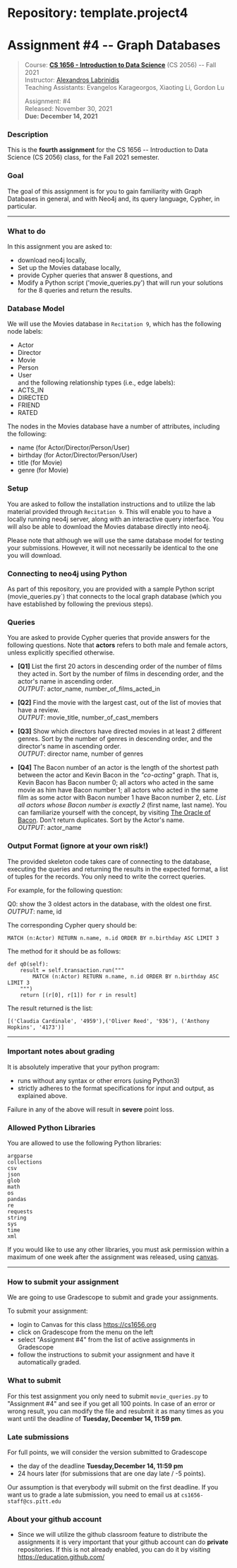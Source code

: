 # Repository: template.project4
# Assignment #4 -- Graph Databases

> Course: **[CS 1656 - Introduction to Data Science](http://cs1656.org)** (CS 2056) -- Fall 2021    
> Instructor: [Alexandros Labrinidis](http://labrinidis.cs.pitt.edu)  
> Teaching Assistants: Evangelos Karageorgos, Xiaoting Li, Gordon Lu
>
> Assignment: #4  
> Released: November 30, 2021  
> **Due:    December 14, 2021**

### Description
This is the **fourth assignment** for the CS 1656 -- Introduction to Data Science (CS 2056) class, for the Fall 2021 semester.

### Goal
The goal of this assignment is for you to gain familiarity with Graph Databases in general, and with Neo4j and, its query language, Cypher, in particular.

---

### What to do

In this assignment you are asked to:  
* download neo4j locally,  
* Set up the Movies database locally,   
* provide Cypher queries that answer 8 questions, and        
* Modify a Python script ('movie_queries.py') that will run your solutions for the 8 queries and return the results.

### Database Model

We will use the Movies database in `Recitation 9`, which has the following node labels:
* Actor  
* Director  
* Movie  
* Person  
* User  
and the following relationship types (i.e., edge labels):
* ACTS_IN  
* DIRECTED  
* FRIEND  
* RATED  

The nodes in the Movies database have a number of attributes, including the following:
* name (for Actor/Director/Person/User)  
* birthday (for Actor/Director/Person/User)  
* title (for Movie)  
* genre (for Movie)  


### Setup

You are asked to follow the installation instructions and to utilize the lab material provided through `Recitation 9`. This will enable you to have a locally running neo4j server, along with an interactive query interface. You will also be able to download the Movies database directly into neo4j.

Please note that although we will use the same database model for testing your submissions. However, it will not necessarily be identical to the one you will download.


### Connecting to neo4j using Python

As part of this repository, you are provided with a sample Python script (movie_queries.py`) that connects to the local graph database (which you have established by following the previous steps).


### Queries

You are asked to provide Cypher queries that provide answers for the following questions. Note that **actors** refers to both male and female actors, unless explicitly specified otherwise.

* **[Q1]** List the first 20 actors in descending order of the number of films they acted in. Sort by the number of films in descending order, and the actor's name in ascending order.  
*OUTPUT*: actor_name, number_of_films_acted_in


* **[Q2]** Find the movie with the largest cast, out of the list of movies that have a review.  
*OUTPUT*: movie_title, number_of_cast_members
* **[Q3]** Show which directors have directed movies in at least 2 different genres. Sort by the number of genres in descending order, and the director's name in ascending order.  
    *OUTPUT*: director name, number of genres
* **[Q4]** The Bacon number of an actor is the length of the shortest path between the actor and Kevin Bacon in the *"co-acting"* graph. That is, Kevin Bacon has Bacon number 0; all actors who acted in the same movie as him have Bacon number 1; all actors who acted in the same film as some actor with Bacon number 1 have Bacon number 2, etc. *List all actors whose Bacon number is exactly 2* (first name, last name).
  You can familiarize yourself with the concept, by visiting [The Oracle of Bacon](https://oracleofbacon.org).
  Don't return duplicates. Sort by the Actor's name.  
  *OUTPUT*: actor_name


### Output Format (ignore at your own risk!)

The provided skeleton code takes care of connecting to the database, executing the queries and returning the results in the expected format, a list of tuples for the records. You only need to write the correct queries.

For example, for the following question:

Q0: show the 3 oldest actors in the database, with the oldest one first.  
*OUTPUT*: name, id

The corresponding Cypher query should be:
```
MATCH (n:Actor) RETURN n.name, n.id ORDER BY n.birthday ASC LIMIT 3
```

The method for it should be as follows:
```
def q0(self):
	result = self.transaction.run("""
		MATCH (n:Actor) RETURN n.name, n.id ORDER BY n.birthday ASC LIMIT 3
	""")
	return [(r[0], r[1]) for r in result]
```

The result returned is the list:
```
[('Claudia Cardinale', '4959'),('Oliver Reed', '936'), ('Anthony Hopkins', '4173')]
```

---


### Important notes about grading
It is absolutely imperative that your python program:  

* runs without any syntax or other errors (using Python3) 
* strictly adheres to the format specifications for input and output, as explained above.     

Failure in any of the above will result in **severe** point loss.


### Allowed Python Libraries
You are allowed to use the following Python libraries:
```
argparse
collections
csv
json
glob
math
os
pandas
re
requests
string
sys
time
xml
```
If you would like to use any other libraries, you must ask permission within a maximum of one week after the assignment was released, using [canvas](http://cs1656.org).

---

### How to submit your assignment
We are going to use Gradescope to submit and grade your assignments. 

To submit your assignment:

* login to Canvas for this class <https://cs1656.org>  
* click on Gradescope from the menu on the left  
* select "Assignment #4" from the list of active assignments in Gradescope
* follow the instructions to submit your assignment and have it automatically graded.

### What to submit

For this test assignment you only need to submit `movie_queries.py` to "Assignment #4" and see if you get all 100 points. In case of an error or wrong result, you can modify the file and resubmit it as many times as you want until the deadline of **Tuesday, December 14, 11:59 pm**.

### Late submissions

For full points, we will consider the version submitted to Gradescope 

* the day of the deadline **Tuesday,December 14, 11:59 pm**  
* 24 hours later (for submissions that are one day late / -5 points).

Our assumption is that everybody will submit on the first deadline. If you want us to grade a late submission, you need to email us at `cs1656-staff@cs.pitt.edu`


### About your github account
* Since we will utilize the github classroom feature to distribute the assignments it is very important that your github account can do **private** repositories. If this is not already enabled, you can do it by visiting <https://education.github.com/>  

